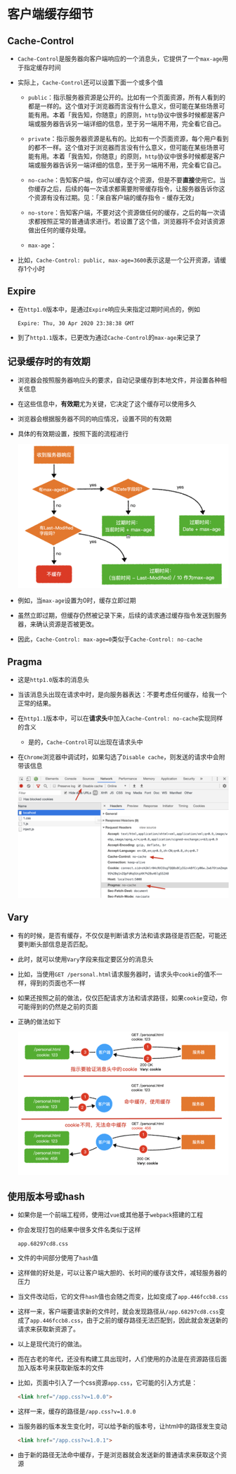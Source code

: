 # 客户端缓存细节

## Cache-Control

  - `Cache-Control`是服务器向客户端响应的一个消息头，它提供了一个`max-age`用于指定缓存时间

  - 实际上，`Cache-Control`还可以设置下面一个或多个值

      - `public`：指示服务器资源是公开的。比如有一个页面资源，所有人看到的都是一样的。这个值对于浏览器而言没有什么意义，但可能在某些场景可能有用。本着「我告知，你随意」的原则，`http`协议中很多时候都是客户端或服务器告诉另一端详细的信息，至于另一端用不用，完全看它自己。

      - `private`：指示服务器资源是私有的。比如有一个页面资源，每个用户看到的都不一样。这个值对于浏览器而言没有什么意义，但可能在某些场景可能有用。本着「我告知，你随意」的原则，`http`协议中很多时候都是客户端或服务器告诉另一端详细的信息，至于另一端用不用，完全看它自己。

      - `no-cache`：告知客户端，你可以缓存这个资源，但是不要**直接**使用它。当你缓存之后，后续的每一次请求都需要附带缓存指令，让服务器告诉你这个资源有没有过期。见：「来自客户端的缓存指令 - 缓存无效」

      - `no-store`：告知客户端，不要对这个资源做任何的缓存，之后的每一次请求都按照正常的普通请求进行。若设置了这个值，浏览器将不会对该资源做出任何的缓存处理。

      - `max-age`：

  - 比如，`Cache-Control: public, max-age=3600`表示这是一个公开资源，请缓存1个小时

## Expire

  - 在`http1.0`版本中，是通过`Expire`响应头来指定过期时间点的，例如

    ```纯文本
    Expire: Thu, 30 Apr 2020 23:38:38 GMT
    ```

  - 到了`http1.1`版本，已更改为通过`Cache-Control`的`max-age`来记录了

## 记录缓存时的有效期

  - 浏览器会按照服务器响应头的要求，自动记录缓存到本地文件，并设置各种相关信息

  - 在这些信息中，**有效期**尤为关键，它决定了这个缓存可以使用多久

  - 浏览器会根据服务器不同的响应情况，设置不同的有效期

  - 具体的有效期设置，按照下面的流程进行

    ![](image/image-20200501075337464_JxthrUZ-dA.png)

  - 例如，当`max-age`设置为0时，缓存立即过期

  - 虽然立即过期，但缓存仍然被记录下来，后续的请求通过缓存指令发送到服务器，来确认资源是否被更改。

  - 因此，`Cache-Control: max-age=0`类似于`Cache-Control: no-cache`

## Pragma

  - 这是`http1.0`版本的消息头

  - 当该消息头出现在请求中时，是向服务器表达：不要考虑任何缓存，给我一个正常的结果。

  - 在`http1.1`版本中，可以在**请求头**中加入`Cache-Control: no-cache`实现同样的含义

      - 是的，`Cache-Control`可以出现在请求头中

  - 在`Chrome`浏览器中调试时，如果勾选了`Disable cache`，则发送的请求中会附带该信息

    ![](image/image-20200501080330131_7FQnJSxg-A.png)

## Vary

  - 有的时候，是否有缓存，不仅仅是判断请求方法和请求路径是否匹配，可能还要判断头部信息是否匹配。

  - 此时，就可以使用`Vary`字段来指定要区分的消息头

  - 比如，当使用`GET /personal.html`请求服务器时，请求头中`cookie`的值不一样，得到的页面也不一样

  - 如果还按照之前的做法，仅仅匹配请求方法和请求路径，如果`cookie`变动，你可能得到的仍然是之前的页面

  - 正确的做法如下

    ![](image/image-20200501082103089_DCYnBCqwRV.png)

## 使用版本号或hash

  - 如果你是一个前端工程师，使用过`vue`或其他基于`webpack`搭建的工程

  - 你会发现打包的结果中很多文件名类似于这样

    ```纯文本
    app.68297cd8.css
    ```

  - 文件的中间部分使用了`hash`值

  - 这样做的好处是，可以让客户端大胆的、长时间的缓存该文件，减轻服务器的压力

  - 当文件改动后，它的文件`hash`值也会随之而变，比如变成了`app.446fccb8.css`

  - 这样一来，客户端要请求新的文件时，就会发现路径从`/app.68297cd8.css`变成了`app.446fccb8.css`，由于之前的缓存路径无法匹配到，因此就会发送新的请求来获取新资源了。

  - 以上是现代流行的做法。

  - 而在古老的年代，还没有构建工具出现时，人们使用的办法是在资源路径后面加入版本号来获取新版本的文件

  - 比如，页面中引入了一个css资源`app.css`，它可能的引入方式是：

    ```html
    <link href="/app.css?v=1.0.0">
    ```

  - 这样一来，缓存的路径是`/app.css?v=1.0.0`

  - 当服务器的版本发生变化时，可以给予新的版本号，让html中的路径发生变动

    ```html
    <link href="/app.css?v=1.0.1">
    ```

  - 由于新的路径无法命中缓存，于是浏览器就会发送新的普通请求来获取这个资源
